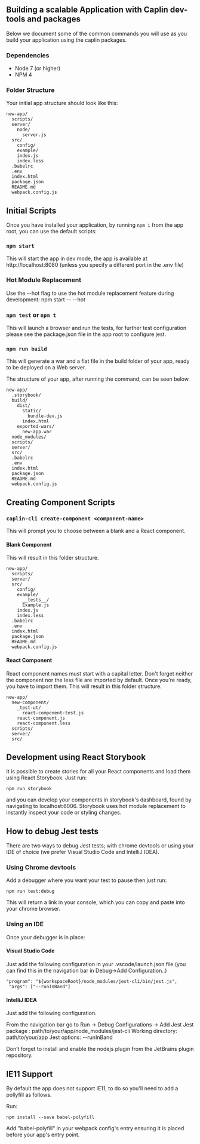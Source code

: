 ## Building a scalable Application with Caplin dev-tools and packages

Below we document some of the common commands you will use as you build your
application using the caplin packages.

### Dependencies
* Node 7 (or higher)
* NPM 4

### Folder Structure

Your initial app structure should look like this:

```
new-app/
  scripts/
  server/
    node/
      server.js
  src/
    config/
    example/
    index.js
    index.less
  .babelrc
  .env
  index.html
  package.json
  README.md
  webpack.config.js  
```

## Initial Scripts


Once you have installed your application, by running `npm i` from the app root,
you can use the default scripts:

### `npm start`

This will start the app in dev mode, the app is available at
http://localhost:8080 (unless you specify a different port in the .env file)

### Hot Module Replacement

Use the --hot flag to use the hot module replacement feature during development:
npm start -- --hot

### `npm test` or `npm t`

This will launch a browser and run the tests, for further test configuration
please see the package.json file in the app root to configure jest.

### `npm run build`

This will generate a war and a flat file in the build folder of your app, ready to be deployed on a Web server.

The structure of your app, after running the command, can be seen below.

```
new-app/
  .storybook/
  build/
    dist/
      static/
        bundle-dev.js
      index.html
    exported-wars/
      new-app.war
  node_modules/
  scripts/
  server/
  src/
  .babelrc
  .env
  index.html
  package.json
  README.md
  webpack.config.js
```

## Creating Component Scripts

### `caplin-cli create-component <component-name>`

This will prompt you to choose between a blank and a React component.

#### Blank Component

This will result in this folder structure.

```
new-app/
  scripts/
  server/
  src/
    config/
    example/
      __tests__/
      Example.js
    index.js
    index.less
  .babelrc
  .env
  index.html
  package.json
  README.md
  webpack.config.js
```

#### React Component

React component names must start with a capital letter. Don't forget neither the component nor the
less file are imported by default. Once you're ready, you have to import them.
This will result in this folder structure.

```
new-app/
  new-component/
    _test-ut/
      react-component-test.js
    react-component.js
    react-component.less
  scripts/
  server/
  src/
```

## Development using React Storybook

It is possible to create stories for all your React components and load them using
React Storybook. Just run:
```
npm run storybook
```
and you can develop your components in storybook's dashboard, found by navigating to localhost:6006.
Storybook uses hot module replacement to instantly inspect your code or styling changes.

## How to debug Jest tests

There are two ways to debug Jest tests; with chrome devtools or using your IDE of choice (we prefer Visual Studio Code and IntelliJ IDEA). 

### Using Chrome devtools 

Add a debugger where you want your test to pause then just run:

```
npm run test:debug 
``` 

This will return a link in your console, which you can copy and paste into your chrome browser.


### Using an IDE

Once your debugger is in place: 

#### Visual Studio Code 

Just add the following configuration in your .vscode/launch.json file (you can find this in the navigation bar in Debug->Add Configuration..)

```
"program": "${workspaceRoot}/node_modules/jest-cli/bin/jest.js",
 "args": ["--runInBand"]
```
#### IntelliJ IDEA

Just add the following configuration.

From the navigation bar go to  Run -> Debug Configurations -> Add Jest 
Jest package : path/to/your/app/node_modules/jest-cli
Working directory: path/to/your/app
Jest options: --runInBand

Don’t forget to install and enable the nodejs plugin from the JetBrains plugin repository.

## IE11 Support

By default the app does not support IE11, to do so you'll need to add a pollyfill as follows.

Run: 

```
npm install --save babel-polyfill
```

Add "babel-polyfill" in your webpack config's entry ensuring it is placed before your app's entry point.
